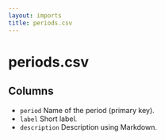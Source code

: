 ```yaml
---
layout: imports
title: periods.csv
---
```


periods.csv
===========

Columns
-------

* `period` Name of the period (primary key).
* `label` Short label.
* `description` Description using Markdown.
